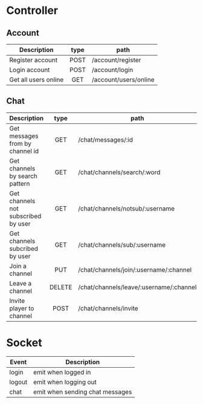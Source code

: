 # Controller
## Account
| Description           | type | path                   |
| --------------------- |:----:|----------------------- |
| Register account      |POST  | /account/register      |
| Login account         |POST  | /account/login         |
| Get all users online  |GET   | /account/users/online  |

## Chat
| Description                           | type | path                                   |
| ---------------------                 |:----:|-----------------------                 |
| Get messages from by channel id       |GET   | /chat/messages/:id                     |
| Get channels by search pattern        |GET   | /chat/channels/search/:word            |
| Get channels not subscribed by user   |GET   | /chat/channels/notsub/:username        |
| Get channels subcribed by user        |GET   | /chat/channels/sub/:username           |   
| Join a channel                        |PUT   | /chat/channels/join/:username/:channel |
| Leave a channel                       |DELETE| /chat/channels/leave/:username/:channel|
| Invite player to channel              |POST  | /chat/channels/invite                  |


# Socket
|Event  | Description                       |
|-----  | -----------                       |
|login  | emit when logged in               |
|logout | emit when logging out             |
|chat   | emit when sending chat messages   |